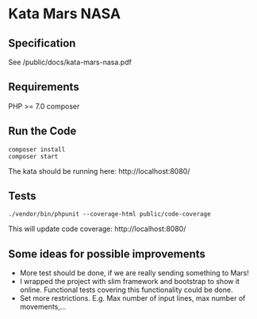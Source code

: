# Kata Mars NASA


## Specification

See /public/docs/kata-mars-nasa.pdf


## Requirements

PHP >= 7.0
composer


## Run the Code

```
composer install
composer start
```

The kata should be running here: http://localhost:8080/


## Tests

```
./vendor/bin/phpunit --coverage-html public/code-coverage
```
This will update code coverage: http://localhost:8080/



## Some ideas for possible improvements
- More test should be done, if we are really sending something to Mars!
- I wrapped the project with slim framework and bootstrap to show it online. Functional tests covering this functionality could be done.
- Set more restrictions. E.g. Max number of input lines, max number of movements,...
